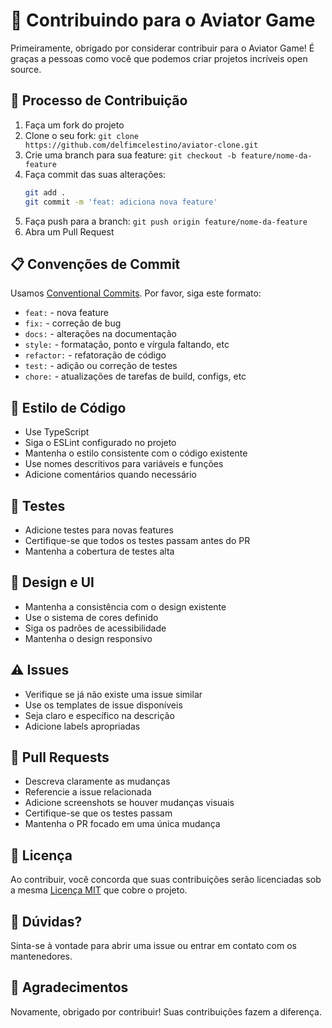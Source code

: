 # 🤝 Contribuindo para o Aviator Game

Primeiramente, obrigado por considerar contribuir para o Aviator Game! É graças a pessoas como você que podemos criar projetos incríveis open source.

## 📝 Processo de Contribuição

1. Faça um fork do projeto
2. Clone o seu fork: `git clone https://github.com/delfimcelestino/aviator-clone.git`
3. Crie uma branch para sua feature: `git checkout -b feature/nome-da-feature`
4. Faça commit das suas alterações:
   ```bash
   git add .
   git commit -m 'feat: adiciona nova feature'
   ```
5. Faça push para a branch: `git push origin feature/nome-da-feature`
6. Abra um Pull Request

## 📋 Convenções de Commit

Usamos [Conventional Commits](https://www.conventionalcommits.org/). Por favor, siga este formato:

- `feat:` - nova feature
- `fix:` - correção de bug
- `docs:` - alterações na documentação
- `style:` - formatação, ponto e vírgula faltando, etc
- `refactor:` - refatoração de código
- `test:` - adição ou correção de testes
- `chore:` - atualizações de tarefas de build, configs, etc

## 🎨 Estilo de Código

- Use TypeScript
- Siga o ESLint configurado no projeto
- Mantenha o estilo consistente com o código existente
- Use nomes descritivos para variáveis e funções
- Adicione comentários quando necessário

## 🧪 Testes

- Adicione testes para novas features
- Certifique-se que todos os testes passam antes do PR
- Mantenha a cobertura de testes alta

## 📱 Design e UI

- Mantenha a consistência com o design existente
- Use o sistema de cores definido
- Siga os padrões de acessibilidade
- Mantenha o design responsivo

## ⚠️ Issues

- Verifique se já não existe uma issue similar
- Use os templates de issue disponíveis
- Seja claro e específico na descrição
- Adicione labels apropriadas

## 🚀 Pull Requests

- Descreva claramente as mudanças
- Referencie a issue relacionada
- Adicione screenshots se houver mudanças visuais
- Certifique-se que os testes passam
- Mantenha o PR focado em uma única mudança

## 📄 Licença

Ao contribuir, você concorda que suas contribuições serão licenciadas sob a mesma [Licença MIT](LICENSE) que cobre o projeto.

## 💬 Dúvidas?

Sinta-se à vontade para abrir uma issue ou entrar em contato com os mantenedores.

## 🙏 Agradecimentos

Novamente, obrigado por contribuir! Suas contribuições fazem a diferença.
